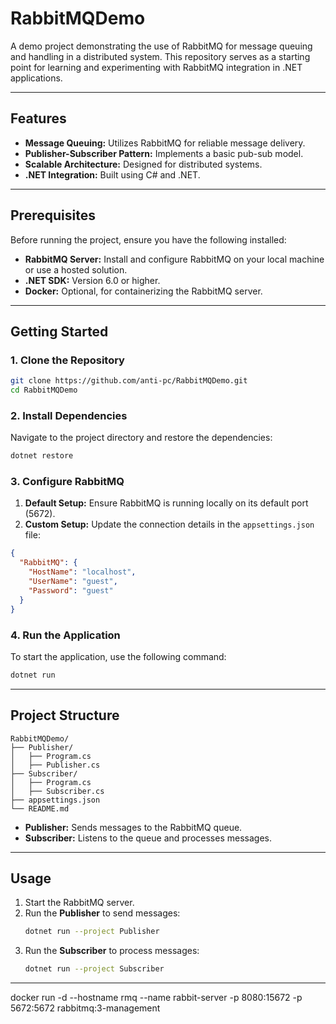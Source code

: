 # RabbitMQDemo

A demo project demonstrating the use of RabbitMQ for message queuing and handling in a distributed system. This repository serves as a starting point for learning and experimenting with RabbitMQ integration in .NET applications.

---

## Features

- **Message Queuing:** Utilizes RabbitMQ for reliable message delivery.
- **Publisher-Subscriber Pattern:** Implements a basic pub-sub model.
- **Scalable Architecture:** Designed for distributed systems.
- **.NET Integration:** Built using C# and .NET.

---

## Prerequisites

Before running the project, ensure you have the following installed:

- **RabbitMQ Server:** Install and configure RabbitMQ on your local machine or use a hosted solution.
- **.NET SDK:** Version 6.0 or higher.
- **Docker:** Optional, for containerizing the RabbitMQ server.

---

## Getting Started

### 1. Clone the Repository

```bash
git clone https://github.com/anti-pc/RabbitMQDemo.git
cd RabbitMQDemo
```

### 2. Install Dependencies

Navigate to the project directory and restore the dependencies:

```bash
dotnet restore
```

### 3. Configure RabbitMQ

1. **Default Setup:** Ensure RabbitMQ is running locally on its default port (5672).
2. **Custom Setup:** Update the connection details in the `appsettings.json` file:

```json
{
  "RabbitMQ": {
    "HostName": "localhost",
    "UserName": "guest",
    "Password": "guest"
  }
}

```

### 4. Run the Application

To start the application, use the following command:

```bash
dotnet run
```

---

## Project Structure

```
RabbitMQDemo/
├── Publisher/
│   ├── Program.cs
│   ├── Publisher.cs
├── Subscriber/
│   ├── Program.cs
│   ├── Subscriber.cs
├── appsettings.json
└── README.md
```

- **Publisher:** Sends messages to the RabbitMQ queue.
- **Subscriber:** Listens to the queue and processes messages.

---

## Usage

1. Start the RabbitMQ server.
2. Run the **Publisher** to send messages:
   ```bash
   dotnet run --project Publisher
   ```
3. Run the **Subscriber** to process messages:
   ```bash
   dotnet run --project Subscriber
   ```

---

docker run -d --hostname rmq --name rabbit-server -p 8080:15672 -p 5672:5672 rabbitmq:3-management
